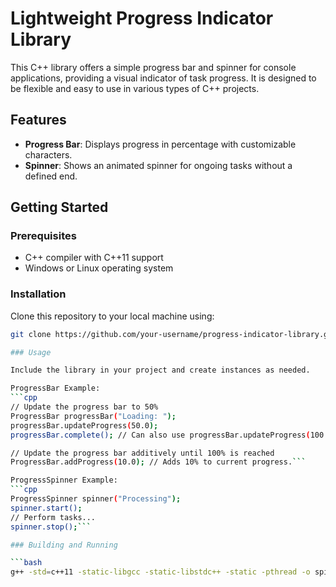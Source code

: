 # Lightweight Progress Indicator Library

This C++ library offers a simple progress bar and spinner for console applications, providing a visual indicator of task progress. It is designed to be flexible and easy to use in various types of C++ projects.

## Features

- **Progress Bar**: Displays progress in percentage with customizable characters.
- **Spinner**: Shows an animated spinner for ongoing tasks without a defined end.

## Getting Started

### Prerequisites

- C++ compiler with C++11 support
- Windows or Linux operating system

### Installation

Clone this repository to your local machine using:

```bash
git clone https://github.com/your-username/progress-indicator-library.git

### Usage

Include the library in your project and create instances as needed.

ProgressBar Example:
```cpp
// Update the progress bar to 50%
ProgressBar progressBar("Loading: ");
progressBar.updateProgress(50.0);
progressBar.complete(); // Can also use progressBar.updateProgress(100.0); which calls complete()

// Update the progress bar additively until 100% is reached
ProgressBar.addProgress(10.0); // Adds 10% to current progress.```

ProgressSpinner Example:
```cpp
ProgressSpinner spinner("Processing");
spinner.start();
// Perform tasks...
spinner.stop();```

### Building and Running

```bash
g++ -std=c++11 -static-libgcc -static-libstdc++ -static -pthread -o spinningload spinningload.cpp ./spinningload```
